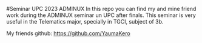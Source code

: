 #Seminar UPC 2023 ADMINUX
In this repo you can find my and mine friend work during the ADMINUX seminar un UPC
after finals.
This seminar is very useful in the Telematics major, specially in TGCI, subject
of 3b.

My friends github: https://github.com/YaumaKero
